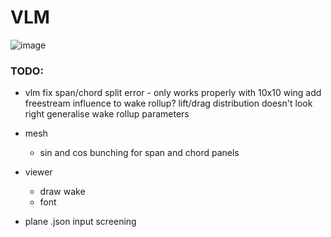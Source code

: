 # VLM

![image](https://user-images.githubusercontent.com/79290428/212986173-a270bc9b-71b1-4d2b-95bf-b3c2ee0171b9.png)

### TODO:

- vlm
	fix span/chord split error - only works properly with 10x10 wing
	add freestream influence to wake rollup?
	lift/drag distribution doesn't look right
	generalise wake rollup parameters

- mesh
	- sin and cos bunching for span and chord panels

- viewer
	- draw wake
	- font

- plane .json input screening
